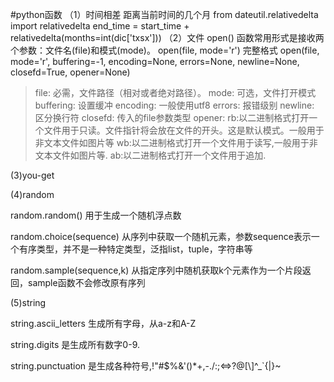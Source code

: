 #python函数
（1）时间相差 
距离当前时间的几个月
from dateutil.relativedelta import relativedelta
end_time = start_time + relativedelta(months=int(dic['txsx']))
（2）文件
open() 函数常用形式是接收两个参数：文件名(file)和模式(mode)。
open(file, mode='r')
完整格式
open(file, mode='r', buffering=-1, encoding=None, errors=None, newline=None, closefd=True, opener=None)
>file: 必需，文件路径（相对或者绝对路径）。
mode: 可选，文件打开模式
buffering: 设置缓冲
encoding: 一般使用utf8
errors: 报错级别
newline: 区分换行符
closefd: 传入的file参数类型
opener:
rb:以二进制格式打开一个文件用于只读。文件指针将会放在文件的开头。这是默认模式。一般用于非文本文件如图片等
wb:以二进制格式打开一个文件用于读写,一般用于非文本文件如图片等.
ab:以二进制格式打开一个文件用于追加.

(3)you-get

(4)random

random.random() 用于生成一个随机浮点数

random.choice(sequence)    从序列中获取一个随机元素，参数sequence表示一个有序类型，并不是一种特定类型，泛指list，tuple，字符串等

random.sample(sequence,k)    从指定序列中随机获取k个元素作为一个片段返回，sample函数不会修改原有序列

(5)string

string.ascii_letters 生成所有字母，从a-z和A-Z

string.digits 是生成所有数字0-9.

string.punctuation 是生成各种符号,!"#$%&\'()*+,-./:;<=>?@[\\]^_`{|}~